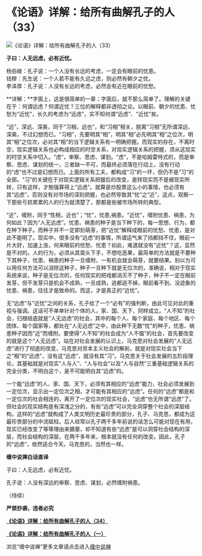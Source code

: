 《论语》详解：给所有曲解孔子的人（33）
====

			

                                               

![《论语》详解：给所有曲解孔子的人（33）](http://simg.sinajs.cn/blog7style/images/common/sg_trans.gif)

                                               

**子曰：人无远虑，必有近忧。**

杨伯峻：孔子说：一个人没有长远的考虑，一定会有眼前的忧患。  
钱穆：先生说：一个人若不能有久远之虑，则必然有朝夕之忧。  
李泽厚：孔子说：人没有长远的考虑，必然会有近在眼前的忧愁。

**详解：**字面上，这是很简单的一章；字面后，就不那么简单了。理解的关键在于：何谓远虑？何谓近忧？三位的解释都非透彻之论。以眼前、朝夕的忧患、忧愁为“近忧”，长久的考虑为“远虑”，实不知何谓“远虑”、“近忧”矣。

  “远”，深远、深奥，同于“习相，远也”，和“习相”相关，脱离“习相”无所谓深远、深奥，不过幻想而已。“习相”，先要明其“相”，明其“相”必先明其“相”之位次，明其“相”之位次，必对其“相”的当下逻辑关系有一明确把握。而现实的存在，不离时空，现实逻辑关系也必构成相应的时空关系，对现实逻辑关系的把握，须从这现实的时空关系中切入。“虑”，审察、思虑、谋划。“虑”，不是哈姆雷特式的，而是审察、思虑、谋划的统一，三者缺一不可，而最终必须落在行动上，没有行动的“虑”也不过是幻想而已。上面的所有工夫，都构成“习”的一环，但仍不是“习”的全部。“习”的关键在于对现实逻辑关系把握后的改变，是转现实而不是被现实所转，只有这样，才勉强算得上“远虑”。就算是炒股票这么小的事情，也必须有其“远虑”，否则没有对市场的深刻把握，也必然导致其“忧”之“近”，这点，观察一下那些亏损累累的人的行为就清楚了，那都是些被市场所转的典型。

  “近”，缠附，同于“性相，近也”；“忧”，忧患,祸患。“近忧”，缠附忧患、祸患，为何如此？因为“人无远虑”。忧患、祸患的种子是当下种下的，每一思想、行为，都在种下种子。而种子并不一定即刻萌芽，把“近忧”解释成眼前的忧愁、忧患，是对此不能明了。现实中，很多没有“远虑”的事情，所谓运气来了挡都挡不住，眼前一片大好，加速上涨，何来眼前的忧愁、忧患？如此，难道就没有“近忧”？这，显然是不对的。人的行为，必须从其苗头下手，不想吃恶果，最简单的方法就是不要种下其种子，忧患、祸患的种子一旦缠附，一有机会就会萌芽，就要结果。别以为可以用任何方法可以消除这种子，种子一旦种下就是无位次的，准确说，相对于现实系统来说，种子是无位次的，任何现实的把戏都消灭不了种子，种子不一定在眼前发芽，但不发芽只是机会不成熟，一旦成熟，逃都逃不掉，眼前看不到、没迹象的忧患、祸患，往往才是致命的。而这，才是真正的“近忧”。

  无“远虑”与“近忧”之间的关系，孔子给了一个“必有”的强判断，由此可见对此的重视与强调。这话可不单单针对个体的人，家、国、天下，同样成立。“人不知”的社会，归根结底就是“人无远虑”的社会，其中的每个人、每个家庭、每个地区、每个团体、每个国家等，都处在“人无远虑”之中，由此种下无数“忧”的种子，忧患、祸患种子因而“近”而缠附。要使得“人不知”的社会成为“人不愠”的社会，首先要改变的就是这个“人无远虑”。站在对社会发展的认识上，马克思对社会发展的“人无远虑”进行了彻底的改变，马克思对资本主义社会的解剖，就是对现实社会当下之“相”的“远虑”，没有这“远虑”，就没有其“习”。马克思关于社会发展的五阶段理论，其基础就是对现实“人与人”、“人与社会”以及“人与自然”三重基础逻辑关系的完全分类，不明白这个，是不可能明白其“远虑”的。

 一个能“远虑”的人、家、国、天下，必须有其相应的“远虑”能力，社会必须发展到一定位次，显示出一定位次之相，才可能有其相应的“远虑”。任何的“远虑”都是和一定位次的社会相连的，离开了一定位次的现实社会，“远虑”也无所谓“远虑”了。但社会的现实结构是有深浅之分的，有些“远虑”可以完全洞穿整个社会的深层结构，这样的“远虑”就构成了人类文明历史最珍贵的部分，孔子、马克思，都成为这最珍贵部分的中流砥柱。后人经常以孔子两千多年前说的话怎么可能对现在有用，现实已经改变了等等理由来搪塞，却不知道有些“远虑”是可以洞穿社会结构的深层，而社会结构的深层，在两千多年来，根本就没有任何的改变。因此，孔子的“远虑”，依然适合今天。马克思的，当然也一样。

**缠中说禅白话直译**  
  
子曰：人无远虑，必有近忧。  
  
孔子说：人没有深远的审察、思虑、谋划，必然缠附祸患。

（待续）

**严禁抄袭，违者必究**

[**《论语》详解：给所有曲解孔子的人（34）**](http://blog.sina.com.cn/u/486e105c0100079s)[](http://blog.sina.com.cn/u/486e105c01000757)

[**《论语》详解：给所有曲解孔子的人（一）**](http://blog.sina.com.cn/u/486e105c010006n3)

[](http://blog.sina.com.cn/u/486e105c0100075q)

浏览“缠中说禅”更多文章请点击进入[缠中说禅](http://blog.sina.com.cn/m/chzhshch)
